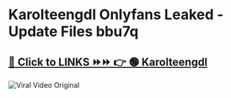 
 # Karolteengdl Onlyfans Leaked - Update Files bbu7q

## <h2><a href="https://clipsfans.com/Karolteengdl&ref=git">🔗 Click to LINKS ⏩⏩ 👉 🟢 Karolteengdl </a></h2>

<a href="https://clipsfans.com/Karolteengdl&ref=git" rel="nofollow" data-target="animated-image.originalLink"><img src="https://i.ibb.co.com/xMMVF88/686577567.gif" alt="Viral Video Original" style="max-width: 100%; display: inline-block;" data-target="animated-image.originalImage"></a>

